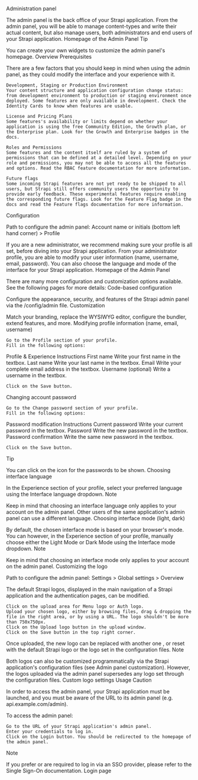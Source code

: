 Administration panel

The admin panel is the back office of your Strapi application. From the admin panel, you will be able to manage content-types and write their actual content, but also manage users, both administrators and end users of your Strapi application.
Homepage of the Admin Panel
Tip

You can create your own widgets to customize the admin panel's homepage.
Overview
Prerequisites

There are a few factors that you should keep in mind when using the admin panel, as they could modify the interface and your experience with it.

    Development, Staging or Production Environment
    Your content structure and application configuration change status: from development environment to production or staging environment once deployed. Some features are only available in development. Check the Identity Cards to know when features are usable.

    License and Pricing Plans
    Some features's availability or limits depend on whether your application is using the free Community Edition, the Growth plan, or the Enterprise plan. Look for the Growth and Enterprise badges in the docs.

    Roles and Permissions
    Some features and the content itself are ruled by a system of permissions that can be defined at a detailed level. Depending on your role and permissions, you may not be able to access all the features and options. Read the RBAC feature documentation for more information.

    Future flags
    Some incoming Strapi features are not yet ready to be shipped to all users, but Strapi still offers community users the opportunity to provide early feedback. These experimental features require enabling the corresponding future flags. Look for the Feature Flag badge in the docs and read the Feature flags documentation for more information.

Configuration

Path to configure the admin panel: Account name or initials (bottom left hand corner) > Profile

If you are a new administrator, we recommend making sure your profile is all set, before diving into your Strapi application. From your administrator profile, you are able to modify your user information (name, username, email, password). You can also choose the language and mode of the interface for your Strapi application.
Homepage of the Admin Panel

There are many more configuration and customization options available. See the following pages for more details:
Code-based configuration

Configure the appearance, security, and features of the Strapi admin panel via the /config/admin file.
Customization

Match your branding, replace the WYSIWYG editor, configure the bundler, extend features, and more.
Modifying profile information (name, email, username)

    Go to the Profile section of your profile.
    Fill in the following options:

Profile & Experience Instructions
First name Write your first name in the textbox.
Last name Write your last name in the textbox.
Email Write your complete email address in the textbox.
Username (optional) Write a username in the textbox.

    Click on the Save button.

Changing account password

    Go to the Change password section of your profile.
    Fill in the following options:

Password modification Instructions
Current password Write your current password in the textbox.
Password Write the new password in the textbox.
Password confirmation Write the same new password in the textbox.

    Click on the Save button.

Tip

You can click on the icon for the passwords to be shown.
Choosing interface language

In the Experience section of your profile, select your preferred language using the Interface language dropdown.
Note

Keep in mind that choosing an interface language only applies to your account on the admin panel. Other users of the same application's admin panel can use a different language.
Choosing interface mode (light, dark)

By default, the chosen interface mode is based on your browser's mode. You can however, in the Experience section of your profile, manually choose either the Light Mode or Dark Mode using the Interface mode dropdown.
Note

Keep in mind that choosing an interface mode only applies to your account on the admin panel.
Customizing the logo

Path to configure the admin panel: Settings > Global settings > Overview

The default Strapi logos, displayed in the main navigation of a Strapi application and the authentication pages, can be modified.

    Click on the upload area for Menu logo or Auth logo.
    Upload your chosen logo, either by browsing files, drag & dropping the file in the right area, or by using a URL. The logo shouldn't be more than 750x750px.
    Click on the Upload logo button in the upload window.
    Click on the Save button in the top right corner.

Once uploaded, the new logo can be replaced with another one , or reset with the default Strapi logo or the logo set in the configuration files.
Note

Both logos can also be customized programmatically via the Strapi application's configuration files (see Admin panel customization). However, the logos uploaded via the admin panel supersedes any logo set through the configuration files.
Custom logo settings Usage
Caution

In order to access the admin panel, your Strapi application must be launched, and you must be aware of the URL to its admin panel (e.g. api.example.com/admin).

To access the admin panel:

    Go to the URL of your Strapi application's admin panel.
    Enter your credentials to log in.
    Click on the Login button. You should be redirected to the homepage of the admin panel.

Note

If you prefer or are required to log in via an SSO provider, please refer to the Single Sign-On documentation.
Login page
